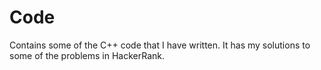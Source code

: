 # Code

Contains some of the C++ code that I have written.
It has my solutions to some of the problems in HackerRank.
